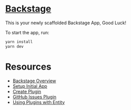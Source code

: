 # [Backstage](https://backstage.io)

This is your newly scaffolded Backstage App, Good Luck!

To start the app, run:

```sh
yarn install
yarn dev
```

# Resources

* [Backstage Overview](https://backstage.spotify.com/blog/resource/steal-this-deck/)
* [Setup Initial App](https://backstage.spotify.com/learn/standing-up-backstage/standing-up-backstage/1-intro/)
* [Create Plugin](https://backstage.io/docs/plugins/create-a-plugin/#create-a-plugin)
* [GitHub Issues Plugin](https://medium.com/dazn-tech/the-anatomy-of-a-backstage-plugin-510015e4fc9f)
* [Using Plugins with Entity](https://github.com/backstage/backstage/tree/master/plugins/pagerduty#install-the-plugin)